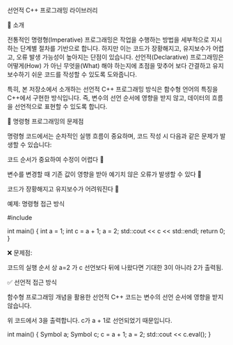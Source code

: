 선언적 C++ 프로그래밍 라이브러리

🚀 소개

전통적인 명령형(Imperative) 프로그래밍은 작업을 수행하는 방법을 세부적으로 지시하는 단계별 절차를 기반으로 합니다. 하지만 이는 코드가 장황해지고, 유지보수가 어렵고, 오류 발생 가능성이 높아지는 단점이 있습니다. 선언적(Declarative) 프로그래밍은 어떻게(How) 가 아닌 무엇을(What) 해야 하는지에 초점을 맞추어 보다 간결하고 유지보수하기 쉬운 코드를 작성할 수 있도록 도와줍니다.

특히, 본 저장소에서 소개하는 선언적 C++ 프로그래밍 방식은 함수형 언어의 특징을 C++에서 구현한 방식입니다. 즉, 변수의 선언 순서에 영향을 받지 않고, 데이터의 흐름을 선언적으로 표현할 수 있도록 합니다.


🤔 명령형 프로그래밍의 문제점

명령형 코드에서는 순차적인 실행 흐름이 중요하며, 코드 작성 시 다음과 같은 문제가 발생할 수 있습니다:

코드 순서가 중요하여 수정이 어렵다 📝

변수를 변경할 때 기존 값이 영향을 받아 예기치 않은 오류가 발생할 수 있다 🐞

코드가 장황해지고 유지보수가 어려워진다 🔧


예제: 명령형 접근 방식

#include <iostream>

int main() {
    int a = 1;
    int c = a + 1;
    a = 2;
    std::cout << c << std::endl;
    return 0;
}

❌ 문제점:

코드의 실행 순서 상 a=2 가 c 선언보다 뒤에 나왔다면 기대한 3이 아니라 2가 출력됨.

✅ 선언적 접근 방식

함수형 프로그래밍 개념을 활용한 선언적 C++ 코드는 변수의 선언 순서에 영향을 받지 않습니다.

위 코드에서 3을 출력합니다. c가 a + 1로 선언되었기 때문입니다.

int main() {
    Symbol<int> a;
    Symbol<int> c;
    c = a + 1;
    a = 2;
    std::cout <<  c.eval();
}
